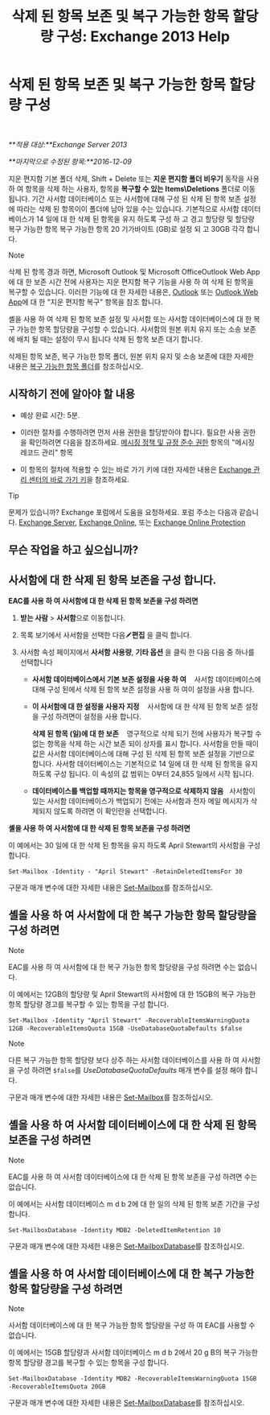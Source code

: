 ﻿---
title: '삭제 된 항목 보존 및 복구 가능한 항목 할당량 구성: Exchange 2013 Help'
TOCTitle: 삭제 된 항목 보존 및 복구 가능한 항목 할당량 구성
ms:assetid: de7d667a-1c93-4364-a4f9-2aa5e3678b12
ms:mtpsurl: https://technet.microsoft.com/ko-kr/library/Ee364752(v=EXCHG.150)
ms:contentKeyID: 50556096
ms.date: 05/22/2018
mtps_version: v=EXCHG.150
ms.translationtype: MT
---

# 삭제 된 항목 보존 및 복구 가능한 항목 할당량 구성

 

_**적용 대상:**Exchange Server 2013_

_**마지막으로 수정된 항목:**2016-12-09_

지운 편지함 기본 폴더 삭제, Shift + Delete 또는 **지운 편지함 폴더 비우기** 동작을 사용 하 여 항목을 삭제 하는 사용자, 항목을 **복구할 수 있는 Items\\Deletions** 폴더로 이동 됩니다. 기간 사서함 데이터베이스 또는 사서함에 대해 구성 된 삭제 된 항목 보존 설정에 따라는 삭제 된 항목이이 폴더에 남아 있을 수는 있습니다. 기본적으로 사서함 데이터베이스가 14 일에 대 한 삭제 된 항목을 유지 하도록 구성 하 고 경고 할당량 및 할당량 복구 가능한 항목 복구 가능한 항목 20 기가바이트 (GB)로 설정 되 고 30GB 각각 합니다.


> [!NOTE]
> 삭제 된 항목 경과 하면, Microsoft Outlook 및 Microsoft OfficeOutlook Web App 에 대 한 보존 시간 전에 사용자는 지운 편지함 복구 기능을 사용 하 여 삭제 된 항목을 복구할 수 있습니다. 이러한 기능에 대 한 자세한 내용은, <A href="https://go.microsoft.com/fwlink/p/?linkid=198206">Outlook</A> 또는 <A href="https://go.microsoft.com/fwlink/p/?linkid=198207">Outlook Web App</A>에 대 한 "지운 편지함 복구" 항목을 참조 합니다.



셸을 사용 하 여 삭제 된 항목 보존 설정 및 사서함 또는 사서함 데이터베이스에 대 한 복구 가능한 항목 할당량을 구성할 수 있습니다. 사서함의 원본 위치 유지 또는 소송 보존에 배치 될 때는 설정이 무시 됩니다 삭제 된 항목 보존 대기 합니다.

삭제된 항목 보존, 복구 가능한 항목 폴더, 원본 위치 유지 및 소송 보존에 대한 자세한 내용은 [복구 가능한 항목 폴더](recoverable-items-folder-exchange-2013-help.md)를 참조하십시오.

## 시작하기 전에 알아야 할 내용

  - 예상 완료 시간: 5분.

  - 이러한 절차를 수행하려면 먼저 사용 권한을 할당받아야 합니다. 필요한 사용 권한을 확인하려면 다음을 참조하세요. [메시징 정책 및 규정 준수 권한](messaging-policy-and-compliance-permissions-exchange-2013-help.md) 항목의 "메시징 레코드 관리" 항목

  - 이 항목의 절차에 적용할 수 있는 바로 가기 키에 대한 자세한 내용은 [Exchange 관리 센터의 바로 가기 키](keyboard-shortcuts-in-the-exchange-admin-center-exchange-online-protection-help.md)을 참조하세요.


> [!TIP]
> 문제가 있습니까? Exchange 포럼에서 도움을 요청하세요. 포럼 주소는 다음과 같습니다. <A href="https://go.microsoft.com/fwlink/p/?linkid=60612">Exchange Server</A>, <A href="https://go.microsoft.com/fwlink/p/?linkid=267542">Exchange Online</A>, 또는 <A href="https://go.microsoft.com/fwlink/p/?linkid=285351">Exchange Online Protection</A>



## 무슨 작업을 하고 싶으십니까?

## 사서함에 대 한 삭제 된 항목 보존을 구성 합니다.

**EAC를 사용 하 여 사서함에 대 한 삭제 된 항목 보존을 구성 하려면**

1.  **받는 사람** \> **사서함**으로 이동합니다.

2.  목록 보기에서 사서함을 선택한 다음![편집 아이콘](images/JJ218640.6f53ccb2-1f13-4c02-bea0-30690e6ea71d(EXCHG.150).gif "편집 아이콘")**편집** 을 클릭 합니다.

3.  사서함 속성 페이지에서 **사서함 사용량**, **기타 옵션** 을 클릭 한 다음 다음 중 하나를 선택합니다
    
      - **사서함 데이터베이스에서 기본 보존 설정을 사용 하 여**    사서함 데이터베이스에 대해 구성 된에서 삭제 된 항목 보존 설정을 사용 하 여이 설정을 사용 합니다.
    
      - **이 사서함에 대 한 설정을 사용자 지정**    사서함에 대 한 삭제 된 항목 보존 설정을 구성 하려면이 설정을 사용 합니다.
        
        **삭제 된 항목 (일)에 대 한 보존**    영구적으로 삭제 되기 전에 사용자가 복구할 수 없는 항목을 삭제 하는 시간 보존 되이 상자를 표시 합니다. 사서함을 만들 때이 값은 사서함 데이터베이스에 대해 구성 된 삭제 된 항목 보존 설정을 기반으로 합니다. 사서함 데이터베이스는 기본적으로 14 일에 대 한 삭제 된 항목을 유지 하도록 구성 됩니다. 이 속성의 값 범위는 0부터 24,855 일에서 시작 됩니다.
    
      - **데이터베이스를 백업할 때까지는 항목을 영구적으로 삭제하지 않음**   사서함이 있는 사서함 데이터베이스가 백업되기 전에는 사서함과 전자 메일 메시지가 삭제되지 않도록 하려면 이 확인란을 선택합니다.

**셸을 사용 하 여 사서함에 대 한 삭제 된 항목 보존을 구성 하려면**

이 예에서는 30 일에 대 한 삭제 된 항목을 유지 하도록 April Stewart의 사서함을 구성 합니다.

    Set-Mailbox -Identity - "April Stewart" -RetainDeletedItemsFor 30

구문과 매개 변수에 대한 자세한 내용은 [Set-Mailbox](https://technet.microsoft.com/ko-kr/library/bb123981\(v=exchg.150\))를 참조하십시오.

## 셸을 사용 하 여 사서함에 대 한 복구 가능한 항목 할당량을 구성 하려면


> [!NOTE]
> EAC를 사용 하 여 사서함에 대 한 복구 가능한 항목 할당량을 구성 하려면 수는 없습니다.



이 예에서는 12GB의 할당량 및 April Stewart의 사서함에 대 한 15GB의 복구 가능한 항목 할당량 경고를 복구할 수 있는 항목을 구성 합니다.

    Set-Mailbox -Identity "April Stewart" -RecoverableItemsWarningQuota 12GB -RecoverableItemsQuota 15GB -UseDatabaseQuotaDefaults $false


> [!NOTE]
> 다른 복구 가능한 항목 할당량 보다 상주 하는 사서함 데이터베이스를 사용 하 여 사서함을 구성 하려면 <CODE>$false</CODE>를 <EM>UseDatabaseQuotaDefaults</EM> 매개 변수를 설정 해야 합니다.



구문과 매개 변수에 대한 자세한 내용은 [Set-Mailbox](https://technet.microsoft.com/ko-kr/library/bb123981\(v=exchg.150\))를 참조하십시오.

## 셸을 사용 하 여 사서함 데이터베이스에 대 한 삭제 된 항목 보존을 구성 하려면


> [!NOTE]
> EAC를 사용 하 여 사서함 데이터베이스에 대 한 삭제 된 항목 보존을 구성 하려면 수는 없습니다.



이 예에서는 사서함 데이터베이스 m d b 2에 대 한 일의 삭제 된 항목 보존 기간을 구성 합니다.

    Set-MailboxDatabase -Identity MDB2 -DeletedItemRetention 10

구문과 매개 변수에 대한 자세한 내용은 [Set-MailboxDatabase](https://technet.microsoft.com/ko-kr/library/bb123971\(v=exchg.150\))를 참조하십시오.

## 셸을 사용 하 여 사서함 데이터베이스에 대 한 복구 가능한 항목 할당량을 구성 하려면


> [!NOTE]
> 사서함 데이터베이스에 대 한 복구 가능한 항목 할당량을 구성 하 여 EAC를 사용할 수 없습니다.



이 예에서는 15GB 할당량과 사서함 데이터베이스 m d b 2에서 20 g B의 복구 가능한 항목 할당량 경고를 복구할 수 있는 항목을 구성 합니다.

    Set-MailboxDatabase -Identity MDB2 -RecoverableItemsWarningQuota 15GB -RecoverableItemsQuota 20GB

구문과 매개 변수에 대한 자세한 내용은 [Set-MailboxDatabase](https://technet.microsoft.com/ko-kr/library/bb123971\(v=exchg.150\))를 참조하십시오.

